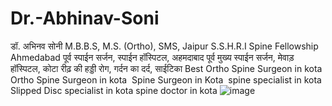 # Dr.-Abhinav-Soni
डॉ. अभिनव सोनी  M.B.B.S, M.S. (Ortho), SMS, Jaipur S.S.H.R.I Spine Fellowship Ahmedabad पूर्व स्पाईन सर्जन, स्पाईन हॉस्पिटल, अहमदाबाद  पूर्व मुख्य स्पाईन सर्जन, मेवाड़ हॉस्पिटल, कोटा  रीढ़ की हड्डी रोग, गर्दन का दर्द, साईटिका
Best Ortho Spine Surgeon in kota
Ortho Spine Surgeon in kota
 Spine Surgeon in Kota 
spine specialist in kota
Slipped Disc specialist in kota
spine doctor in kota
![image](https://user-images.githubusercontent.com/103812659/163664774-d1f62f0b-d0ea-4f48-abed-6679e40c8a7a.png)
